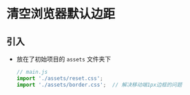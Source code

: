 # 清空浏览器默认边距

## 引入

+ 放在了初始项目的 `assets` 文件夹下

  ```js
  // main.js
  import './assets/reset.css';
  import './assets/border.css';  // 解决移动端1px边框的问题
  ```
